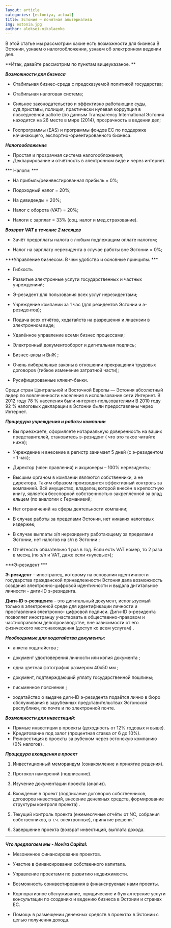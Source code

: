 ```yaml
---
layout: article
categories: [estoniya, actual]
title: Эстония – понятная альтернатива
img: estonia.jpg
author: aleksei-nikolaenko
---
```

В этой статье мы рассмотрим какие есть возможности для бизнеса В Эстонии, узнаем о налогообложении,
узнаем об электронном ведении дел.

**Итак, давайте рассмотрим по пунктам вищеуказаное. **

***Возможности для бизнеса***

* Стабильная бизнес-среда с предсказуемой политикой государства;

* Стабильная налоговая система;

* Сильное законодательство и эффективно работающие суды, суд.приставы, полиция, практически нулевая коррупция в повседневной работе (по данным Transparency International Эстония находится на 26 месте в мире (2014), прозрачность в ведении дел;

* Госпрограммы (EAS) и программы фондов ЕС по поддержке
начинающего, экспортно-ориентированного бизнеса.

***Налогообложение***

* Простая и прозрачная система налогообложения;
* Декларирование и отчётность в электронном виде и через интернет.

*** Налоги: ***

* На прибыль/реинвестированная прибыль = 0%;

* Подоходный налог = 20%;

* На дивиденды = 20%;

* Налог с оборота (VAT) = 20%;

* Налоги с зарплат = 33% (соц. налог и мед.страхование). 

***Возврат VAT в течение 2 месяцев***

* Зачёт предоплаты налога с любым подлежащим оплате налогом;

* Налог на зарплату нерезидента в случае работы вне Эстонии = 0%;

***Управление бизнесом. В чем удобство и основные принципы. ***

* Гибкость

* Развитые электронные услуги государственных и частных учреждениий;

* Э-резидент для пользования всех услуг нерезидентами;

* Учреждение компании за 1 час (для резидентов Эстонии и э-резидентов);

* Подача всех отчётов, ходатайств на разрешения и лицензии в электронном виде;

* Удалённое управление всеми бизнес процессами;

* Электронный документооборот и дигитальная подпись;

* Бизнес-визы и ВнЖ ; 

* Очень либеральные законы в отношении прекращения трудовых договоров (гибкое изменение затратной части);

* Русифицированные клиент-банки.

Среди стран Центральной и Восточной Европы — Эстония абсолютный лидер по вовлеченности населения
в использование сети Интернет. В 2012 году 78 % населения были интернет-пользователями В 2010 году 92 % налоговых декларации
в Эстонии были предоставлены через Интернет.

***Процедура учреждения и работы компании***

* Вы приезжаете, оформляете нотариальную доверенность на ваших представителей, становитесь э-резидент ( что это такое читайте ниже);

* Учреждение и внесение в регистр занимает 5 дней (с э-резидентом – 1 час);

* Директор (член правления) и акционеры – 100% нерезиденты;

* Высшим органом в компании являются собственники, а не директора. Таким образом производится эффективный контроль за компанией.
Всё имущество, владелец которой внесён в крепостную книгу, является бесспорной собственностью закреплённой за влад
ельцем (по аналогии с Германиеий;

* Нет ограничений на сферы деятельности компании;

* В случае работы за пределами Эстонии, нет никаких налоговых издержек;

* В случае выплаты з/п нерезиденту работающему за пределами Эстонии, нет налогов на з/п в Эстонии ;

* Отчётность обязательно 1 раз в год. Если есть VAT номер, то 2 раза в месяц (по з/п и VAT, даже если «нулевые»);

***Э-резидент ***

**Э-резидент** – иностранец, которому на основании идентичности государства гражданской принадлежности Эстония дала возможность создания электронно-цифровой идентичности и выдала дигитальное личности - диги-ID э-резидента.

**Диги-ID э-резидента** – это дигитальный документ, используемый только в электронной среде для идентификации личности и проставления электронно- цифровой подписи. Диги-ID э-резидента позволяет иностранцу участвовать в общественно-правовом и частноправовом делопроизводстве, вне зависимости от его физического местонахождения (доступ ко всем услугам) .

***Необходимые для ходатайства документы:***

*	анкета ходатайства ;

*	документ удостоверения личности или копия документа ;

*	одна цветная фотография размером 40х50 мм ;

* документ, подтверждающий уплату государственной пошлины;

*	письменное пояснение ;

*	ходатайство о выдаче диги-ID э-резидента подаётся лично в бюро обслуживания в зарубежных представительствах Эстонской республики, по почте и по электронной почте.

***Возможности для инвестиций:***

*	Прямые инвестиции в проекты (доходность от 12% годовых и выше).
*	Кредитование под залог (процентная ставка от 6 до 10%). 
*	Реинвестиция в проекты за рубежом через эстонскую компанию (0% налогов) .

***Процедура вхождения в проект***

1.	Инвестиционный меморандум (ознакомление и принятие решения).

2.  Протокол намерений (подписание).

3.	Изучение документации проекта (анализ).

4.	Вхождение в проект (подписание договоров собственников, договоров инвестиций, внесение денежных средств, формирование структуры контроля проекта) .

5. Текущий контроль проекта (ежемесячные отчёты от NC, собрания собственников, в т.ч. электронные), принятие решени.̆

6. Завершение проекта (возврат инвестиций, выплата дохода.

_________
***Что предлагаем мы - Novira Capital:***

* Мезонинное финансирование проектов.

* Участие в финансировании собственного капитала.

* Управление проектами по развитию недвижимости.

* Возможность соинвестирования в финансируемые нами проекты.

* Корпоративное обслуживание, юридические и бухгалтерские услуги консультации по созданию и
ведению бизнеса в Эстонии и странах ЕС.

* Помощь в размещении денежных средств в проектах в Эстонии с целью получения дохода.





